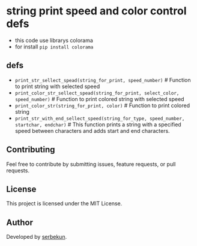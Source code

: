 # string print speed and color control defs
- this code use librarys colorama
- for install
`pip install colorama`
## defs
   - `print_str_sellect_spead(string_for_print, speed_number)` # Function to print string with selected speed
   - `print_color_str_sellect_spead(string_for_print, select_color, speed_number)` # Function to print colored string with selected speed
   - `print_color_str(string_for_print, color)` # Function to print colored string
   - `print_str_with_end_sellect_speed(string_for_type, speed_number, startchar, endchar)` # This function prints a string with a specified speed between characters and adds start and end characters.

## Contributing
Feel free to contribute by submitting issues, feature requests, or pull requests.

## License
This project is licensed under the MIT License.

## Author
Developed by [serbekun](https://github.com/serbekun).
